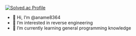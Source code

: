 [![Solved.ac Profile](http://mazassumnida.wtf/api/v2/generate_badge?boj=aname)](https://solved.ac/aname/)

- 👋 Hi, I’m @aname8364
- 👀 I’m interested in reverse engineering
- 🌱 I’m currently learning general programming knowledge

<!---
aname8364/aname8364 is a ✨ special ✨ repository because its `README.md` (this file) appears on your GitHub profile.
You can click the Preview link to take a look at your changes.
--->
